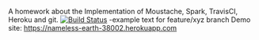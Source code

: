A homework about the Implementation of Moustache, Spark, TravisCI, Heroku and git. 
[![Build Status](https://travis-ci.org/yigitkaraduman/myDemoApp.svg?branch=main)](https://travis-ci.org/yigitkaraduman/myDemoApp)
-example text for feature/xyz branch
Demo site: https://nameless-earth-38002.herokuapp.com
